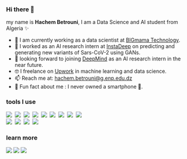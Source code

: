 ### Hi there 👋

my name is **Hachem Betrouni**, I am a Data Science and AI student from Algeria ✨

- 👨 I am currently working as a data scientist at <a href="https://big-mama.io">BIGmama Technology</a>.
- 💉 I worked as an AI research intern at <a href="https://www.instadeep.com/">InstaDeep</a> on predicting and generating new variants of Sars-CoV-2 using GANs. 
- 🌱 looking forward to joining <a href="https://www.deepmind.com/">DeepMind</a> as an AI research intern in the near future.
- 🤓 I freelance on <a href="https://www.upwork.com/freelancers/~01b79e4e53cd1ca324">Upwork</a> in machine learning and data science. 
- 📫 Reach me at: hachem.betrouni@g.enp.edu.dz
- 🤫 Fun fact about me : I never owned a smartphone 📱.

### tools I use 
<img src="https://img.shields.io/badge/-Python-05122A?style=flat&logo=python&color=lightgrey">&nbsp;
<img src="https://img.shields.io/badge/-Pytorch-05122A?style=flat&logo=pytorch&color=lightgrey">&nbsp;
<img src="https://img.shields.io/badge/-tesnorflow-05122A?style=flat&logo=tensorflow&color=lightgrey">&nbsp;
<img src="https://img.shields.io/badge/-Git-05122A?style=flat&logo=git&color=lightgrey">&nbsp;
<img src="https://img.shields.io/badge/-Bash-05122A?style=flat&logo=gnubash&logoColor=000000&color=lightgrey">&nbsp;
<img src="https://img.shields.io/badge/-Docker-05122A?style=flat&logo=Docker&color=lightgrey">&nbsp;
<img src="https://img.shields.io/badge/-vsCode-05122A?style=flat&logo=visual-studio-code&logoColor=007ACC&color=lightgrey">&nbsp;
<img src="https://img.shields.io/badge/-colab-05122A?style=flat&logo=google-colab&color=lightgrey">&nbsp;
<img src="https://img.shields.io/badge/-Linux-05122A?style=flat&logo=Linux&color=lightgrey">&nbsp;\
<img src="https://img.shields.io/badge/-FastAPI-05122A?style=flat&logo=fastapi&color=lightgrey">&nbsp;
<img src="https://img.shields.io/badge/-React-05122A?style=flat&logo=React&color=lightgrey">&nbsp;
<img src="https://img.shields.io/badge/-Latex-05122A?style=flat&logo=latex&logoColor=007ACC&color=lightgrey">&nbsp;
<img src="https://img.shields.io/badge/-Markdown-05122A?style=flat&logo=markdown&color=lightgrey">&nbsp;

### learn more
<a href="https://www.1hachem.xyz"><img src="https://img.shields.io/static/v1?label=1hachem&message=.xyz&color=blue"></a>
<a href="https://www.linkedin.com/in/hachem-betrouni/"><img src="https://img.shields.io/static/v1?label=&logo=linkedin&message=linkedin&color=blue"></a>
<a href="https://www.upwork.com/freelancers/~01b79e4e53cd1ca324"><img src="https://img.shields.io/static/v1?label=&logo=upwork&message=Upwork&color=yellow"></a>

